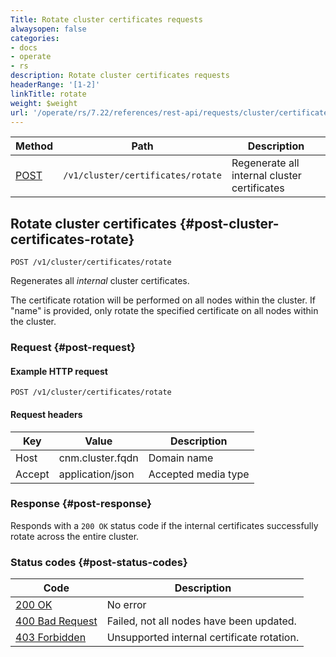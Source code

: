 ```yaml
---
Title: Rotate cluster certificates requests
alwaysopen: false
categories:
- docs
- operate
- rs
description: Rotate cluster certificates requests
headerRange: '[1-2]'
linkTitle: rotate
weight: $weight
url: '/operate/rs/7.22/references/rest-api/requests/cluster/certificates/rotate/'
---
```


| Method | Path | Description |
|--------|------|-------------|
| [POST](#post-cluster-certificates-rotate) | `/v1/cluster/certificates/rotate` | Regenerate all internal cluster certificates |

## Rotate cluster certificates {#post-cluster-certificates-rotate}

	POST /v1/cluster/certificates/rotate

Regenerates all _internal_ cluster certificates.

The certificate rotation will be performed on all nodes within the cluster. If
"name" is provided, only rotate the specified certificate on all nodes within the cluster.

### Request {#post-request} 

#### Example HTTP request

	POST /v1/cluster/certificates/rotate

#### Request headers

| Key | Value | Description |
|-----|-------|-------------|
| Host | cnm.cluster.fqdn | Domain name |
| Accept | application/json | Accepted media type |

### Response {#post-response} 

Responds with a `200 OK` status code if the internal certificates successfully rotate across the entire cluster.

### Status codes {#post-status-codes} 

| Code | Description |
|------|-------------|
| [200 OK](http://www.w3.org/Protocols/rfc2616/rfc2616-sec10.html#sec10.2.1) | No error |
| [400 Bad Request](http://www.w3.org/Protocols/rfc2616/rfc2616-sec10.html#sec10.4.1) | Failed, not all nodes have been updated. |
| [403 Forbidden](http://www.w3.org/Protocols/rfc2616/rfc2616-sec10.html#sec10.4.4) | Unsupported internal certificate rotation. |
